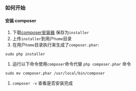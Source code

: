 ### 如何开始
#### 安装 composer
1. 下载[composer安装器](https://github.com/composer/getcomposer.org/blob/master/web/installer) 保存为`installer`
1. 上传`installer`到用户`home`目录
1. 在用户`home`目录执行来生成了`composer.phar`: 
``` shell
sudo php installer
```
1. 运行以下命令使用`composer`命令代替 `php composer.phar` 命令
```shell
sudo mv composer.phar /usr/local/bin/composer
```
1. `composer -v` 查看是否安装完成

